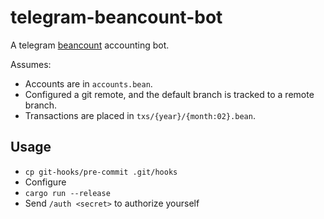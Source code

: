 # telegram-beancount-bot

A telegram [beancount][] accounting bot.

Assumes:
- Accounts are in `accounts.bean`.
- Configured a git remote, and the default branch is tracked to a remote branch.
- Transactions are placed in `txs/{year}/{month:02}.bean`.

[beancount]: https://github.com/beancount/beancount

## Usage

- `cp git-hooks/pre-commit .git/hooks`
- Configure
- `cargo run --release`
- Send `/auth <secret>` to authorize yourself
